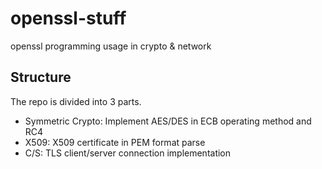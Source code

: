 # openssl-stuff
openssl programming usage in crypto &amp; network

## Structure

The repo is divided into 3 parts.

- Symmetric Crypto: Implement AES/DES in ECB operating method and RC4
- X509: X509 certificate in PEM format parse
- C/S: TLS client/server connection implementation
